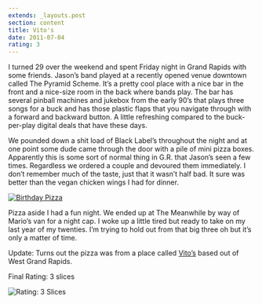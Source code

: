 ```yaml
---
extends: _layouts.post
section: content
title: Vito's
date: 2011-07-04
rating: 3
---
```


I turned 29 over the weekend and spent Friday night in Grand Rapids with some friends. Jason’s band played at a recently opened venue downtown called The Pyramid Scheme. It’s a pretty cool place with a nice bar in the front and a nice-size room in the back where bands play. The bar has several pinball machines and jukebox from the early 90’s that plays three songs for a buck and has those plastic flaps that you navigate through with a forward and backward button. A little refreshing compared to the buck-per-play digital deals that have these days.

We pounded down a shit load of Black Label’s throughout the night and at one point some dude came through the door with a pile of mini pizza boxes. Apparently this is some sort of normal thing in G.R. that Jason’s seen a few times. Regardless we ordered a couple and devoured them immediately. I don’t remember much of the taste, just that it wasn’t half bad. It sure was better than the vegan chicken wings I had for dinner.

[![Birthday Pizza](http://farm7.static.flickr.com/6027/6005400779_ac3d79c4bc.jpg)](http://www.flickr.com/photos/joefearnley/6005400779/ "Birthday Pizza by joefearnley, on Flickr")

Pizza aside I had a fun night. We ended up at The Meanwhile by way of Mario’s van for a night cap. I woke up a little tired but ready to take on my last year of my twenties. I’m trying to hold out from that big three oh but it’s only a matter of time.

Update: Turns out the pizza was from a place called [Vito’s](http://www.vitospizza.net/) based out of West Grand Rapids.

Final Rating: 3 slices

![Rating: 3 Slices](/assets/img/pizza3_sm.jpg)